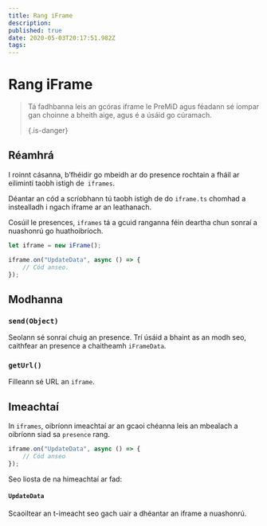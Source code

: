 ```yaml
---
title: Rang iFrame
description:
published: true
date: 2020-05-03T20:17:51.982Z
tags:
---
```


# Rang iFrame
> Tá fadhbanna leis an gcóras iframe le PreMiD agus féadann sé iompar gan choinne a bheith aige, agus é a úsáid go cúramach. 
> 
> {.is-danger}

## Réamhrá

I roinnt cásanna, b’fhéidir go mbeidh ar do presence rochtain a fháil ar eilimintí taobh istigh de` iframes`.

Déantar an cód a scríobhann tú taobh istigh de do `iframe.ts` chomhad a instealladh i ngach iframe ar an leathanach.

Cosúil le presences, `iframes` tá a gcuid ranganna féin deartha chun sonraí a nuashonrú go huathoibríoch.

```typescript
let iframe = new iFrame();

iframe.on("UpdateData", async () => {
    // Cód anseo.
});
```

## Modhanna

### `send(Object)`
Seolann sé sonraí chuig an presence. Trí úsáid a bhaint as an modh seo, caithfear an presence a chaitheamh `iFrameData`.

### `getUrl()`
Filleann sé URL an `iframe`.

## Imeachtaí
In `iframes`, oibríonn imeachtaí ar an gcaoi chéanna leis an mbealach a oibríonn siad sa `presence` rang.

```typescript
iframe.on("UpdateData", async () => {
    // Cód anseo
});
```

Seo liosta de na himeachtaí ar fad:

#### `UpdateData`

Scaoiltear an t-imeacht seo gach uair a dhéantar an iframe a nuashonrú.